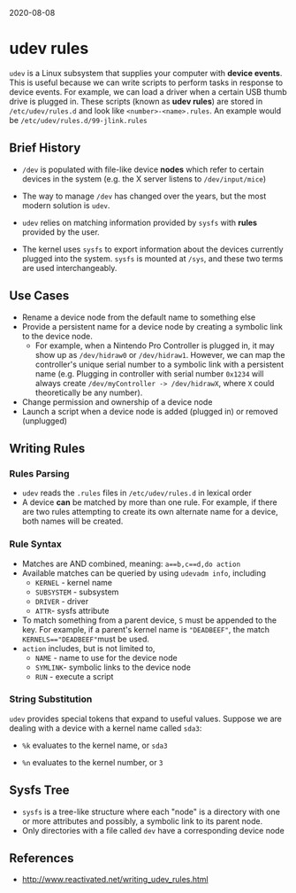 2020-08-08

# udev rules

`udev` is a Linux subsystem that supplies your computer with **device events**. This is useful because we can write scripts to perform tasks in response to device events. For example, we can load a driver when a certain USB thumb drive is plugged in. These scripts (known as **udev rules**) are stored in `/etc/udev/rules.d` and look like `<number>-<name>.rules`. An example would be `/etc/udev/rules.d/99-jlink.rules`

## Brief History

- `/dev` is populated with file-like device **nodes** which refer to certain devices in the system (e.g. the X server listens to `/dev/input/mice`)

- The way to manage `/dev` has changed over the years, but the most modern solution is `udev`.
- `udev` relies on matching information provided by `sysfs` with **rules** provided by the user.
- The kernel uses `sysfs` to export information about the devices currently plugged into the system. `sysfs` is mounted at `/sys`, and these two terms are used interchangeably.

## Use Cases

- Rename a device node from the default name to something else
- Provide a persistent name for a device node by creating a symbolic link to the device node.
  - For example, when a Nintendo Pro Controller is plugged in, it may show up as `/dev/hidraw0` or `/dev/hidraw1`. However, we can map the controller's unique serial number to a symbolic link with a persistent name (e.g. Plugging in controller with serial number `0x1234` will always create `/dev/myController -> /dev/hidrawX`, where `X` could theoretically be any number).
- Change permission and ownership of a device node
- Launch a script when a device node is added (plugged in) or removed (unplugged)

## Writing Rules

### Rules Parsing

- `udev` reads the `.rules` files in `/etc/udev/rules.d` in lexical order
- A device **can** be matched by more than one rule. For example, if there are two rules attempting to create its own alternate name for a device, both names will be created.

### Rule Syntax

- Matches are AND combined, meaning: `a==b,c==d,do action`
- Available matches can be queried by using `udevadm info`, including
  - `KERNEL` - kernel name
  - `SUBSYSTEM` - subsystem
  - `DRIVER` - driver
  - `ATTR`- sysfs attribute
- To match something from a parent device, `S` must be appended to the key. For example, if a parent's kernel name is `"DEADBEEF"`, the match `KERNELS=="DEADBEEF"`must be used.
- `action` includes, but is not limited to,
  - `NAME` - name to use for the device node
  - `SYMLINK`- symbolic links to the device node
  - `RUN` - execute a script

### String Substitution

`udev` provides special tokens that expand to useful values. Suppose we are dealing with a device with a kernel name called `sda3`:

- `%k` evaluates to the kernel name, or `sda3`

- `%n` evaluates to the kernel number, or `3`

## Sysfs Tree

- `sysfs` is a tree-like structure where each "node" is a directory with one or more attributes and  possibly, a symbolic link to its parent node.
- Only directories with a file called `dev` have a corresponding device node

## References

- http://www.reactivated.net/writing_udev_rules.html
